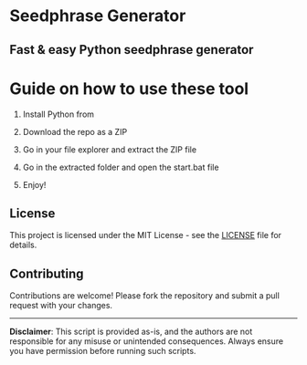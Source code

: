 # Seedphrase Generator 
     
## Fast & easy Python seedphrase generator 
 
# Guide on how to use these tool
    
1. Install Python from     
    
2. Download the repo as a ZIP     
   
3. Go in your file explorer and extract the ZIP file    

4. Go in the extracted folder and open the start.bat file     
   
5. Enjoy!  
   
## License  
 
This project is licensed under the MIT License - see the [LICENSE](LICENSE) file for details. 
   
## Contributing    
    
Contributions are welcome! Please fork the repository and submit a pull request with your changes.      
  
---   
      
**Disclaimer**: This script is provided as-is, and the authors are not responsible for any misuse or unintended consequences. Always ensure you have permission before running such scripts.   
